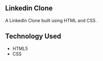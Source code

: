 
## Linkedin Clone
 A LinkedIn Clone built using HTML and CSS .
 ## Technology Used
 - HTML5
 -  CSS
 
